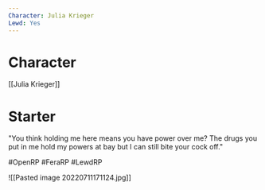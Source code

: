```yaml
---
Character: Julia Krieger
Lewd: Yes
---
```

# Character
[[Julia Krieger]]

# Starter
"You think holding me here means you have power over me? The drugs you put in me hold my powers at bay but I can still bite your cock off."

#OpenRP #FeraRP #LewdRP 


![[Pasted image 20220711171124.jpg]]